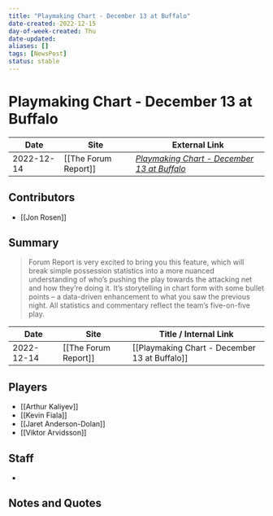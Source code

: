 ```yaml
---
title: "Playmaking Chart - December 13 at Buffalo"
date-created: 2022-12-15
day-of-week-created: Thu
date-updated: 
aliases: []
tags: [NewsPost]
status: stable
---
```


# Playmaking Chart - December 13 at Buffalo

| Date       | Site                 | External Link                                                                                                      |
| ---------- | -------------------- | ------------------------------------------------------------------------------------------------------------------ |
| 2022-12-14 | [[The Forum Report]] | [*Playmaking Chart - December 13 at Buffalo*](https://theforumreport.com/playmaking-chart-december-13-at-buffalo/) |

## Contributors
- [[Jon Rosen]]

## Summary
> Forum Report is very excited to bring you this feature, which will break simple possession statistics into a more nuanced understanding of who’s pushing the play towards the attacking net and how they’re doing it. It’s storytelling in chart form with some bullet points – a data-driven enhancement to what you saw the previous night. All statistics and commentary reflect the team’s five-on-five play.

| Date       | Site                 | Title / Internal Link                         |
| ---------- | -------------------- | --------------------------------------------- |
| 2022-12-14 | [[The Forum Report]] | [[Playmaking Chart - December 13 at Buffalo]] |

## Players
- [[Arthur Kaliyev]]
- [[Kevin Fiala]]
- [[Jaret Anderson-Dolan]]
- [[Viktor Arvidsson]]

## Staff
- 

## Notes and Quotes

